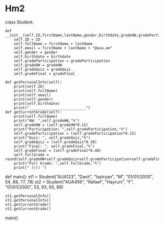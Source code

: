 # Hm2

class Student:

    def __init__(self,ID,firstName,lastName,gender,birthdate,gradeHW,gradeParticipation,gradeQuiz,gradeFinal):
        self.ID = ID
        self.fullName = firstName + lastName
        self.email = firstName + lastName + "@aua.am"
        self.gender = gender
        self.birthdate = birthdate
        self.gradeParticipation = gradeParticipation
        self.gradeHW = gradeHW
        self.gradeQuiz = gradeQuiz
        self.gradeFinal = gradeFinal

    def getPersonalInfo(self):
        print(self.ID)
        print(self.fullName)
        print(self.email)
        print(self.gender)
        print(self.birthdate)
        print("__________________________")
    def getCurrentGrade(self):
        print(self.fullName)
        print("HW: ",self.gradeHW,"%")
        self.gradeHW = (self.gradeHW*0.15)
        print("Participation: ",self.gradeParticipation,"%")
        self.gradeParticipation = (self.gradeParticipation*0.15)
        print("Quiz: ", self.gradeQuiz,"%")
        self.gradeQuiz = (self.gradeQuiz*0.30)
        print("Final: ", self.gradeFinal,"%")
        self.gradeFinal = (self.gradeFinal*0.40)
        self.fullGrade = round(self.gradeHW+self.gradeQuiz+self.gradeParticipation+self.gradeFinal)
        print("Full Grade: ",self.fullGrade,"%")
        print(" )))) ")

def main():
    st1 = Student("AUA123", "Davit", "Ispiryan", "M", "01/01/2000", 54, 88, 77, 78)
    st2 = Student("AUA456", "Rafael", "Hayruni", "F", "01/01/2000", 53, 93, 65, 88)

    st1.getPersonalInfo()
    st2.getPersonalInfo()
    st1.getCurrentGrade()
    st2.getCurrentGrade()

main()
